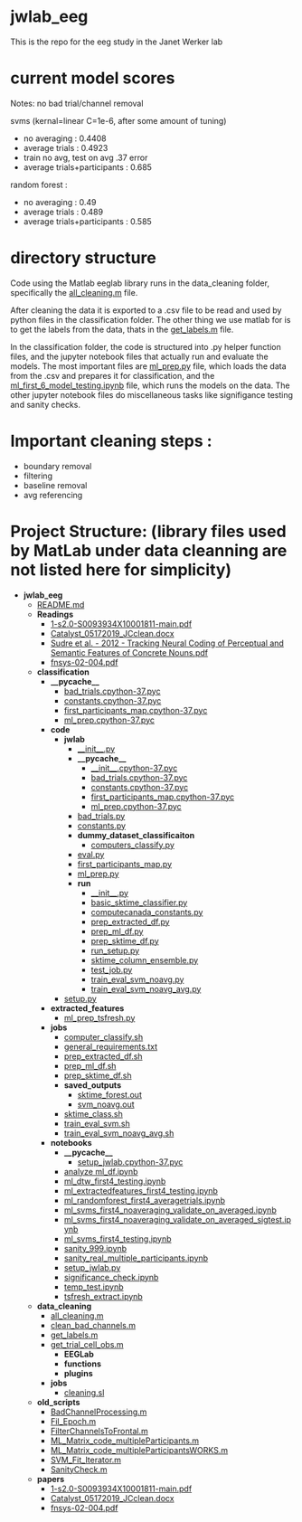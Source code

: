 # jwlab_eeg
This is the repo for the eeg study in the Janet Werker lab

# current model scores

Notes: no bad trial/channel removal

svms (kernal=linear C=1e-6, after some amount of tuning)
- no averaging : 0.4408
- average trials : 0.4923
- train no avg, test on avg .37 error
- average trials+participants : 0.685

random forest :
- no averaging : 0.49
- average trials : 0.489
- average trials+participants : 0.585

# directory structure

Code using the Matlab eeglab library runs in the data_cleaning folder, specifically the [all_cleaning.m](data_cleaning/all_cleaning.m) file.

After cleaning the data it is exported to a .csv file to be read and used by python files in the classification folder. The other thing we use matlab for is to get the labels from the data, thats in the [get_labels.m](data_cleaning/get_labels.m) file.

In the classification folder, the code is structured into .py helper function files, and the jupyter notebook files that actually run and evaluate the models. The most important files are [ml_prep.py](classification/ml_prep.py) file, which loads the data from the .csv and prepares it for classification, and the [ml_first_6_model_testing.ipynb](classification/ml_first_6_model_testing.ipynb) file, which runs the models on the data. The other jupyter notebook files do miscellaneous tasks like signifigance testing and sanity checks.

# Important cleaning steps :
- boundary removal
- filtering
- baseline removal
- avg referencing

# Project Structure: (library files used by MatLab under data cleanning are not listed here for simplicity)

- __jwlab\_eeg__
   - [README.md](README.md)
   - __Readings__
     - [1\-s2.0\-S0093934X10001811\-main.pdf](Readings/1-s2.0-S0093934X10001811-main.pdf)
     - [Catalyst\_05172019\_JCclean.docx](Readings/Catalyst_05172019_JCclean.docx)
     - [Sudre et al. \- 2012 \- Tracking Neural Coding of Perceptual and Semantic Features of Concrete Nouns.pdf](Readings/Sudre%20et%20al.%20-%202012%20-%20Tracking%20Neural%20Coding%20of%20Perceptual%20and%20Semantic%20Features%20of%20Concrete%20Nouns.pdf)
     - [fnsys\-02\-004.pdf](Readings/fnsys-02-004.pdf)
   - __classification__
     - __\_\_pycache\_\___
       - [bad\_trials.cpython\-37.pyc](classification/__pycache__/bad_trials.cpython-37.pyc)
       - [constants.cpython\-37.pyc](classification/__pycache__/constants.cpython-37.pyc)
       - [first\_participants\_map.cpython\-37.pyc](classification/__pycache__/first_participants_map.cpython-37.pyc)
       - [ml\_prep.cpython\-37.pyc](classification/__pycache__/ml_prep.cpython-37.pyc)
     - __code__
       - __jwlab__
         - [\_\_init\_\_.py](classification/code/jwlab/__init__.py)
         - __\_\_pycache\_\___
           - [\_\_init\_\_.cpython\-37.pyc](classification/code/jwlab/__pycache__/__init__.cpython-37.pyc)
           - [bad\_trials.cpython\-37.pyc](classification/code/jwlab/__pycache__/bad_trials.cpython-37.pyc)
           - [constants.cpython\-37.pyc](classification/code/jwlab/__pycache__/constants.cpython-37.pyc)
           - [first\_participants\_map.cpython\-37.pyc](classification/code/jwlab/__pycache__/first_participants_map.cpython-37.pyc)
           - [ml\_prep.cpython\-37.pyc](classification/code/jwlab/__pycache__/ml_prep.cpython-37.pyc)
         - [bad\_trials.py](classification/code/jwlab/bad_trials.py)
         - [constants.py](classification/code/jwlab/constants.py)
         - __dummy\_dataset\_classificaiton__
           - [computers\_classify.py](classification/code/jwlab/dummy_dataset_classificaiton/computers_classify.py)
         - [eval.py](classification/code/jwlab/eval.py)
         - [first\_participants\_map.py](classification/code/jwlab/first_participants_map.py)
         - [ml\_prep.py](classification/code/jwlab/ml_prep.py)
         - __run__
           - [\_\_init\_\_.py](classification/code/jwlab/run/__init__.py)
           - [basic\_sktime\_classifier.py](classification/code/jwlab/run/basic_sktime_classifier.py)
           - [computecanada\_constants.py](classification/code/jwlab/run/computecanada_constants.py)
           - [prep\_extracted\_df.py](classification/code/jwlab/run/prep_extracted_df.py)
           - [prep\_ml\_df.py](classification/code/jwlab/run/prep_ml_df.py)
           - [prep\_sktime\_df.py](classification/code/jwlab/run/prep_sktime_df.py)
           - [run\_setup.py](classification/code/jwlab/run/run_setup.py)
           - [sktime\_column\_ensemble.py](classification/code/jwlab/run/sktime_column_ensemble.py)
           - [test\_job.py](classification/code/jwlab/run/test_job.py)
           - [train\_eval\_svm\_noavg.py](classification/code/jwlab/run/train_eval_svm_noavg.py)
           - [train\_eval\_svm\_noavg\_avg.py](classification/code/jwlab/run/train_eval_svm_noavg_avg.py)
       - [setup.py](classification/code/setup.py)
     - __extracted\_features__
       - [ml\_prep\_tsfresh.py](classification/extracted_features/ml_prep_tsfresh.py)
     - __jobs__
       - [computer\_classify.sh](classification/jobs/computer_classify.sh)
       - [general\_requirements.txt](classification/jobs/general_requirements.txt)
       - [prep\_extracted\_df.sh](classification/jobs/prep_extracted_df.sh)
       - [prep\_ml\_df.sh](classification/jobs/prep_ml_df.sh)
       - [prep\_sktime\_df.sh](classification/jobs/prep_sktime_df.sh)
       - __saved\_outputs__
         - [sktime\_forest.out](classification/jobs/saved_outputs/sktime_forest.out)
         - [svm\_noavg.out](classification/jobs/saved_outputs/svm_noavg.out)
       - [sktime\_class.sh](classification/jobs/sktime_class.sh)
       - [train\_eval\_svm.sh](classification/jobs/train_eval_svm.sh)
       - [train\_eval\_svm\_noavg\_avg.sh](classification/jobs/train_eval_svm_noavg_avg.sh)
     - __notebooks__
       - __\_\_pycache\_\___
         - [setup\_jwlab.cpython\-37.pyc](classification/notebooks/__pycache__/setup_jwlab.cpython-37.pyc)
       - [analyze ml\_df.ipynb](classification/notebooks/analyze%20ml_df.ipynb)
       - [ml\_dtw\_first4\_testing.ipynb](classification/notebooks/ml_dtw_first4_testing.ipynb)
       - [ml\_extractedfeatures\_first4\_testing.ipynb](classification/notebooks/ml_extractedfeatures_first4_testing.ipynb)
       - [ml\_randomforest\_first4\_averagetrials.ipynb](classification/notebooks/ml_randomforest_first4_averagetrials.ipynb)
       - [ml\_svms\_first4\_noaveraging\_validate\_on\_averaged.ipynb](classification/notebooks/ml_svms_first4_noaveraging_validate_on_averaged.ipynb)
       - [ml\_svms\_first4\_noaveraging\_validate\_on\_averaged\_sigtest.ipynb](classification/notebooks/ml_svms_first4_noaveraging_validate_on_averaged_sigtest.ipynb)
       - [ml\_svms\_first4\_testing.ipynb](classification/notebooks/ml_svms_first4_testing.ipynb)
       - [sanity\_999.ipynb](classification/notebooks/sanity_999.ipynb)
       - [sanity\_real\_multiple\_participants.ipynb](classification/notebooks/sanity_real_multiple_participants.ipynb)
       - [setup\_jwlab.py](classification/notebooks/setup_jwlab.py)
       - [significance\_check.ipynb](classification/notebooks/significance_check.ipynb)
       - [temp\_test.ipynb](classification/notebooks/temp_test.ipynb)
       - [tsfresh\_extract.ipynb](classification/notebooks/tsfresh_extract.ipynb)
   - __data\_cleaning__
     - [all\_cleaning.m](data_cleaning/all_cleaning.m)
     - [clean\_bad\_channels.m](data_cleaning/clean_bad_channels.m)
     - [get\_labels.m](data_cleaning/get_labels.m)
     - [get\_trial\_cell\_obs.m](data_cleaning/get_trial_cell_obs.m)
        - __EEGLab__
        - __functions__
        - __plugins__
     - __jobs__
       - [cleaning.sl](data_cleaning/jobs/cleaning.sl)
   - __old\_scripts__
     - [BadChannelProcessing.m](old_scripts/BadChannelProcessing.m)
     - [Fil\_Epoch.m](old_scripts/Fil_Epoch.m)
     - [FilterChannelsToFrontal.m](old_scripts/FilterChannelsToFrontal.m)
     - [ML\_Matrix\_code\_multipleParticipants.m](old_scripts/ML_Matrix_code_multipleParticipants.m)
     - [ML\_Matrix\_code\_multipleParticipantsWORKS.m](old_scripts/ML_Matrix_code_multipleParticipantsWORKS.m)
     - [SVM\_Fit\_Iterator.m](old_scripts/SVM_Fit_Iterator.m)
     - [SanityCheck.m](old_scripts/SanityCheck.m)
   - __papers__
     - [1\-s2.0\-S0093934X10001811\-main.pdf](papers/1-s2.0-S0093934X10001811-main.pdf)
     - [Catalyst\_05172019\_JCclean.docx](papers/Catalyst_05172019_JCclean.docx)
     - [fnsys\-02\-004.pdf](papers/fnsys-02-004.pdf)

